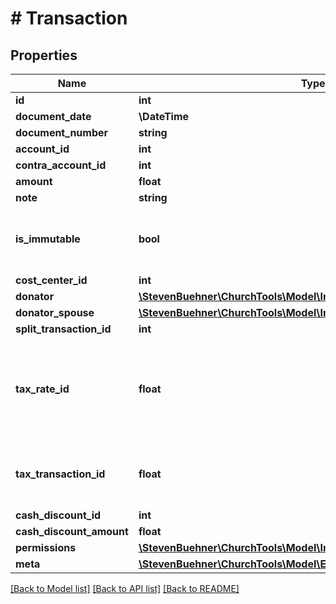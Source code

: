 # # Transaction

## Properties

Name | Type | Description | Notes
------------ | ------------- | ------------- | -------------
**id** | **int** |  | [optional]
**document_date** | **\DateTime** |  | [optional]
**document_number** | **string** |  | [optional]
**account_id** | **int** |  | [optional]
**contra_account_id** | **int** |  | [optional]
**amount** | **float** | Value is in cent. | [optional]
**note** | **string** |  | [optional]
**is_immutable** | **bool** | If a transaction is immutable, no field can be change or deleted. | [optional]
**cost_center_id** | **int** |  | [optional]
**donator** | [**\StevenBuehner\ChurchTools\Model\InlineResponse20018Person**](InlineResponse20018Person.md) |  | [optional]
**donator_spouse** | [**\StevenBuehner\ChurchTools\Model\InlineResponse20018Person**](InlineResponse20018Person.md) |  | [optional]
**split_transaction_id** | **int** |  | [optional]
**tax_rate_id** | **float** | If a tax rate is set for the transaction, the corresponding tax transaction is returned in the field taxTransactionId. | [optional]
**tax_transaction_id** | **float** | Reference to the transaction which is a split booking for taxes. | [optional]
**cash_discount_id** | **int** |  | [optional]
**cash_discount_amount** | **float** | Value is in cent. | [optional]
**permissions** | [**\StevenBuehner\ChurchTools\Model\InlineResponse20067Permissions**](InlineResponse20067Permissions.md) |  | [optional]
**meta** | [**\StevenBuehner\ChurchTools\Model\EntityMetaData**](EntityMetaData.md) |  | [optional]

[[Back to Model list]](../../README.md#models) [[Back to API list]](../../README.md#endpoints) [[Back to README]](../../README.md)
